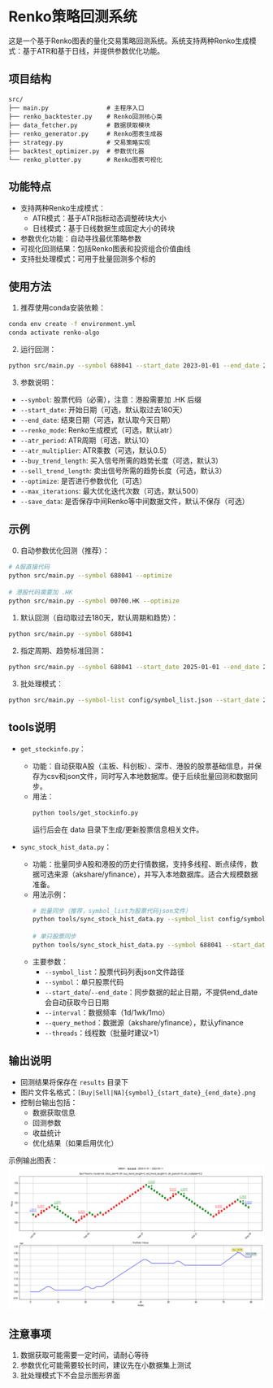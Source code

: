 # Renko策略回测系统

这是一个基于Renko图表的量化交易策略回测系统。系统支持两种Renko生成模式：基于ATR和基于日线，并提供参数优化功能。

## 项目结构

```
src/
├── main.py                # 主程序入口
├── renko_backtester.py    # Renko回测核心类
├── data_fetcher.py        # 数据获取模块
├── renko_generator.py     # Renko图表生成器
├── strategy.py            # 交易策略实现
├── backtest_optimizer.py  # 参数优化器
└── renko_plotter.py       # Renko图表可视化
```

## 功能特点

- 支持两种Renko生成模式：
  - ATR模式：基于ATR指标动态调整砖块大小
  - 日线模式：基于日线数据生成固定大小的砖块
- 参数优化功能：自动寻找最优策略参数
- 可视化回测结果：包括Renko图表和投资组合价值曲线
- 支持批处理模式：可用于批量回测多个标的

## 使用方法

1. 推荐使用conda安装依赖：
```bash
conda env create -f environment.yml
conda activate renko-algo
```

2. 运行回测：
```bash
python src/main.py --symbol 688041 --start_date 2023-01-01 --end_date 2023-12-31
```

3. 参数说明：
- `--symbol`: 股票代码（必需），注意：港股需要加 .HK 后缀
- `--start_date`: 开始日期（可选，默认取过去180天）
- `--end_date`: 结束日期（可选，默认取今天日期）
- `--renko_mode`: Renko生成模式（可选，默认atr）
- `--atr_period`: ATR周期（可选，默认10）
- `--atr_multiplier`: ATR乘数（可选，默认0.5）
- `--buy_trend_length`: 买入信号所需的趋势长度（可选，默认3）
- `--sell_trend_length`: 卖出信号所需的趋势长度（可选，默认3）
- `--optimize`: 是否进行参数优化（可选）
- `--max_iterations`: 最大优化迭代次数（可选，默认500）
- `--save_data`: 是否保存中间Renko等中间数据文件，默认不保存（可选）

## 示例

0. 自动参数优化回测（推荐）：
```bash
# A股直接代码
python src/main.py --symbol 688041 --optimize

# 港股代码需要加 .HK
python src/main.py --symbol 00700.HK --optimize
```

1. 默认回测（自动取过去180天，默认周期和趋势）：
```bash
python src/main.py --symbol 688041
```

2. 指定周期、趋势标准回测：
```bash
python src/main.py --symbol 688041 --start_date 2025-01-01 --end_date 2025-05-01 --renko_mode atr --atr_period 5 --atr_multiplier 0.5 --buy_trend_length 2 --sell_trend_length 2
```

3. 批处理模式：
```bash
python src/main.py --symbol-list config/symbol_list.json --start_date 2025-01-01 --end_date 2025-05-01
```

## tools说明

- `get_stockinfo.py`：
  - 功能：自动获取A股（主板、科创板）、深市、港股的股票基础信息，并保存为csv和json文件，同时写入本地数据库。便于后续批量回测和数据同步。
  - 用法：
    ```bash
    python tools/get_stockinfo.py
    ```
    运行后会在 data 目录下生成/更新股票信息相关文件。

- `sync_stock_hist_data.py`：
  - 功能：批量同步A股和港股的历史行情数据，支持多线程、断点续传，数据可选来源（akshare/yfinance），并写入本地数据库。适合大规模数据准备。
  - 用法示例：
    ```bash
    # 批量同步（推荐，symbol_list为股票代码json文件）
    python tools/sync_stock_hist_data.py --symbol_list config/symbol_list.json --start_date 2024-01-01 --threads 4
    
    # 单只股票同步
    python tools/sync_stock_hist_data.py --symbol 688041 --start_date 2024-01-01
    ```
  - 主要参数：
    - `--symbol_list`：股票代码列表json文件路径
    - `--symbol`：单只股票代码
    - `--start_date`/`--end_date`：同步数据的起止日期，不提供end_date会自动获取今日日期
    - `--interval`：数据频率（1d/1wk/1mo）
    - `--query_method`：数据源（akshare/yfinance），默认yfinance
    - `--threads`：线程数（批量时建议>1）

## 输出说明

- 回测结果将保存在 `results` 目录下
- 图片文件名格式：`[Buy|Sell|NA]{symbol}_{start_date}_{end_date}.png`
- 控制台输出包括：
  - 数据获取信息
  - 回测参数
  - 收益统计
  - 优化结果（如果启用优化）

示例输出图表：
![回测结果示例](example_figure.png)

## 注意事项

1. 数据获取可能需要一定时间，请耐心等待
2. 参数优化可能需要较长时间，建议先在小数据集上测试
3. 批处理模式下不会显示图形界面 